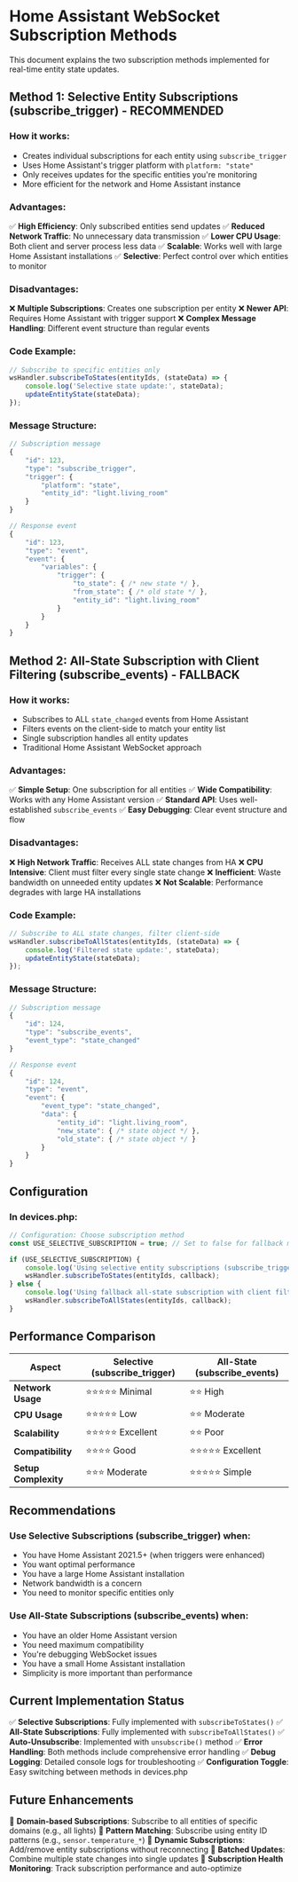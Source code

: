 # Home Assistant WebSocket Subscription Methods

This document explains the two subscription methods implemented for real-time entity state updates.

## Method 1: Selective Entity Subscriptions (subscribe_trigger) - RECOMMENDED

### How it works:
- Creates individual subscriptions for each entity using `subscribe_trigger`
- Uses Home Assistant's trigger platform with `platform: "state"`
- Only receives updates for the specific entities you're monitoring
- More efficient for the network and Home Assistant instance

### Advantages:
✅ **High Efficiency**: Only subscribed entities send updates
✅ **Reduced Network Traffic**: No unnecessary data transmission
✅ **Lower CPU Usage**: Both client and server process less data
✅ **Scalable**: Works well with large Home Assistant installations
✅ **Selective**: Perfect control over which entities to monitor

### Disadvantages:
❌ **Multiple Subscriptions**: Creates one subscription per entity
❌ **Newer API**: Requires Home Assistant with trigger support
❌ **Complex Message Handling**: Different event structure than regular events

### Code Example:
```javascript
// Subscribe to specific entities only
wsHandler.subscribeToStates(entityIds, (stateData) => {
    console.log('Selective state update:', stateData);
    updateEntityState(stateData);
});
```

### Message Structure:
```javascript
// Subscription message
{
    "id": 123,
    "type": "subscribe_trigger",
    "trigger": {
        "platform": "state",
        "entity_id": "light.living_room"
    }
}

// Response event
{
    "id": 123,
    "type": "event",
    "event": {
        "variables": {
            "trigger": {
                "to_state": { /* new state */ },
                "from_state": { /* old state */ },
                "entity_id": "light.living_room"
            }
        }
    }
}
```

## Method 2: All-State Subscription with Client Filtering (subscribe_events) - FALLBACK

### How it works:
- Subscribes to ALL `state_changed` events from Home Assistant
- Filters events on the client-side to match your entity list
- Single subscription handles all entity updates
- Traditional Home Assistant WebSocket approach

### Advantages:
✅ **Simple Setup**: One subscription for all entities
✅ **Wide Compatibility**: Works with any Home Assistant version
✅ **Standard API**: Uses well-established `subscribe_events`
✅ **Easy Debugging**: Clear event structure and flow

### Disadvantages:
❌ **High Network Traffic**: Receives ALL state changes from HA
❌ **CPU Intensive**: Client must filter every single state change
❌ **Inefficient**: Waste bandwidth on unneeded entity updates
❌ **Not Scalable**: Performance degrades with large HA installations

### Code Example:
```javascript
// Subscribe to ALL state changes, filter client-side
wsHandler.subscribeToAllStates(entityIds, (stateData) => {
    console.log('Filtered state update:', stateData);
    updateEntityState(stateData);
});
```

### Message Structure:
```javascript
// Subscription message
{
    "id": 124,
    "type": "subscribe_events",
    "event_type": "state_changed"
}

// Response event
{
    "id": 124,
    "type": "event",
    "event": {
        "event_type": "state_changed",
        "data": {
            "entity_id": "light.living_room",
            "new_state": { /* state object */ },
            "old_state": { /* state object */ }
        }
    }
}
```

## Configuration

### In devices.php:
```javascript
// Configuration: Choose subscription method
const USE_SELECTIVE_SUBSCRIPTION = true; // Set to false for fallback method

if (USE_SELECTIVE_SUBSCRIPTION) {
    console.log('Using selective entity subscriptions (subscribe_trigger)');
    wsHandler.subscribeToStates(entityIds, callback);
} else {
    console.log('Using fallback all-state subscription with client filtering');
    wsHandler.subscribeToAllStates(entityIds, callback);
}
```

## Performance Comparison

| Aspect | Selective (subscribe_trigger) | All-State (subscribe_events) |
|--------|------------------------------|-------------------------------|
| **Network Usage** | ⭐⭐⭐⭐⭐ Minimal | ⭐⭐ High |
| **CPU Usage** | ⭐⭐⭐⭐⭐ Low | ⭐⭐ Moderate |
| **Scalability** | ⭐⭐⭐⭐⭐ Excellent | ⭐⭐ Poor |
| **Compatibility** | ⭐⭐⭐⭐ Good | ⭐⭐⭐⭐⭐ Excellent |
| **Setup Complexity** | ⭐⭐⭐ Moderate | ⭐⭐⭐⭐⭐ Simple |

## Recommendations

### Use Selective Subscriptions (subscribe_trigger) when:
- You have Home Assistant 2021.5+ (when triggers were enhanced)
- You want optimal performance
- You have a large Home Assistant installation
- Network bandwidth is a concern
- You need to monitor specific entities only

### Use All-State Subscriptions (subscribe_events) when:
- You have an older Home Assistant version
- You need maximum compatibility
- You're debugging WebSocket issues
- You have a small Home Assistant installation
- Simplicity is more important than performance

## Current Implementation Status

✅ **Selective Subscriptions**: Fully implemented with `subscribeToStates()`
✅ **All-State Subscriptions**: Fully implemented with `subscribeToAllStates()`
✅ **Auto-Unsubscribe**: Implemented with `unsubscribe()` method
✅ **Error Handling**: Both methods include comprehensive error handling
✅ **Debug Logging**: Detailed console logs for troubleshooting
✅ **Configuration Toggle**: Easy switching between methods in devices.php

## Future Enhancements

🔮 **Domain-based Subscriptions**: Subscribe to all entities of specific domains (e.g., all lights)
🔮 **Pattern Matching**: Subscribe using entity ID patterns (e.g., `sensor.temperature_*`)
🔮 **Dynamic Subscriptions**: Add/remove entity subscriptions without reconnecting
🔮 **Batched Updates**: Combine multiple state changes into single updates
🔮 **Subscription Health Monitoring**: Track subscription performance and auto-optimize
